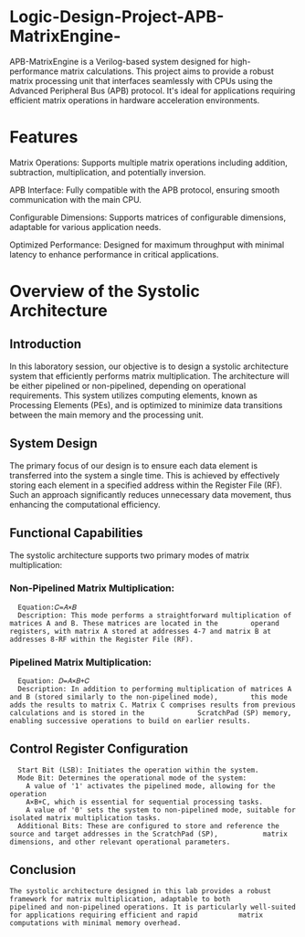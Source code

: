 # Logic-Design-Project-APB-MatrixEngine-
APB-MatrixEngine is a Verilog-based system designed for high-performance matrix calculations. This project aims to provide a robust matrix processing unit that interfaces seamlessly with CPUs using the Advanced Peripheral Bus (APB) protocol. It's ideal for applications requiring efficient matrix operations in hardware acceleration environments.

# Features
Matrix Operations: Supports multiple matrix operations including addition, subtraction, multiplication, and potentially inversion.

APB Interface: Fully compatible with the APB protocol, ensuring smooth communication with the main CPU.

Configurable Dimensions: Supports matrices of configurable dimensions, adaptable for various application needs.

Optimized Performance: Designed for maximum throughput with minimal latency to enhance performance in critical applications.

# Overview of the Systolic Architecture

## Introduction
In this laboratory session, our objective is to design a systolic architecture system that efficiently performs matrix multiplication. The architecture will be either pipelined or non-pipelined, depending on operational requirements. This system utilizes computing elements, known as Processing Elements (PEs), and is optimized to minimize data transitions between the main memory and the processing unit.

## System Design 
The primary focus of our design is to ensure each data element is transferred into the system a single time. This is achieved by effectively storing each element in a specified address within the Register File (RF). Such an approach significantly reduces unnecessary data movement, thus enhancing the computational efficiency.

## Functional Capabilities
The systolic architecture supports two primary modes of matrix multiplication:
### Non-Pipelined Matrix Multiplication: 
      Equation:𝐶=𝐴×𝐵
      Description: This mode performs a straightforward multiplication of matrices A and B. These matrices are located in the        operand registers, with matrix A stored at addresses 4-7 and matrix B at addresses 8-RF within the Register File (RF).

### Pipelined Matrix Multiplication:
      Equation: 𝐷=𝐴×𝐵+𝐶
      Description: In addition to performing multiplication of matrices A and B (stored similarly to the non-pipelined mode),        this mode adds the results to matrix C. Matrix C comprises results from previous calculations and is stored in the             ScratchPad (SP) memory, enabling successive operations to build on earlier results.
## Control Register Configuration 
      Start Bit (LSB): Initiates the operation within the system.
      Mode Bit: Determines the operational mode of the system:
        A value of '1' activates the pipelined mode, allowing for the operation 
        A×B+C, which is essential for sequential processing tasks.
        A value of '0' sets the system to non-pipelined mode, suitable for isolated matrix multiplication tasks.
      Additional Bits: These are configured to store and reference the source and target addresses in the ScratchPad (SP),           matrix dimensions, and other relevant operational parameters.
## Conclusion
    The systolic architecture designed in this lab provides a robust framework for matrix multiplication, adaptable to both        pipelined and non-pipelined operations. It is particularly well-suited for applications requiring efficient and rapid          matrix computations with minimal memory overhead.


        
      
